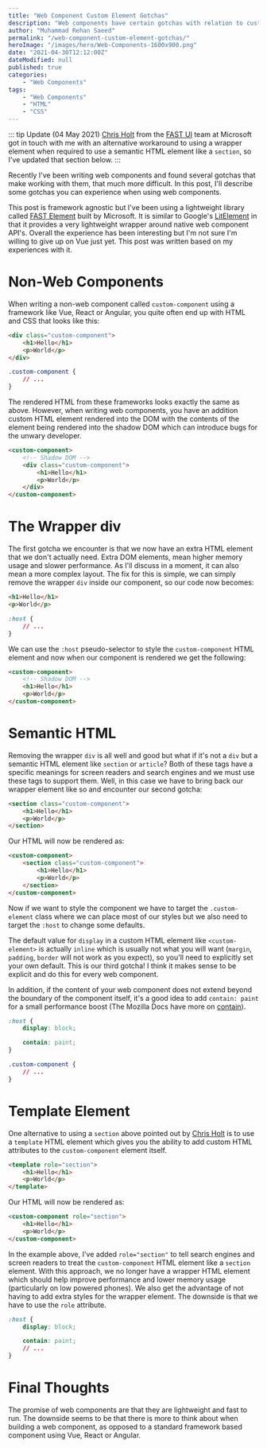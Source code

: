 ```yaml
---
title: "Web Component Custom Element Gotchas"
description: "Web components have certain gotchas with relation to custom elements and CSS. This post goes through them all and shows how you can avoid them."
author: "Muhammad Rehan Saeed"
permalink: "/web-component-custom-element-gotchas/"
heroImage: "/images/hero/Web-Components-1600x900.png"
date: "2021-04-30T12:12:00Z"
dateModified: null
published: true
categories:
    - "Web Components"
tags:
    - "Web Components"
    - "HTML"
    - "CSS"
---
```


::: tip Update (04 May 2021)
[Chris Holt](https://twitter.com/chrisdholt) from the [FAST UI](https://www.fast.design/docs/fast-element/getting-started) team at Microsoft got in touch with me with an alternative workaround to using a wrapper element when required to use a semantic HTML element like a `section`, so I've updated that section below.
:::

Recently I've been writing web components and found several gotchas that make working with them, that much more difficult. In this post, I'll describe some gotchas you can experience when using web components.

This post is framework agnostic but I've been using a lightweight library called [FAST Element](https://www.fast.design/docs/fast-element/getting-started) built by Microsoft. It is similar to Google's [LitElement](https://lit-element.polymer-project.org/guide) in that it provides a very lightweight wrapper around native web component API's. Overall the experience has been interesting but I'm not sure I'm willing to give up on Vue just yet. This post was written based on my experiences with it.

# Non-Web Components

When writing a non-web component called `custom-component` using a framework like Vue, React or Angular, you quite often end up with HTML and CSS that looks like this:

```html
<div class="custom-component">
    <h1>Hello</h1>
    <p>World</p>
</div>
```

```css
.custom-component {
    // ...
}
```

The rendered HTML from these frameworks looks exactly the same as above. However, when writing web components, you have an addition custom HTML element rendered into the DOM with the contents of the element being rendered into the shadow DOM which can introduce bugs for the unwary developer.

```html
<custom-component>
    <!-- Shadow DOM -->
    <div class="custom-component">
        <h1>Hello</h1>
        <p>World</p>
    </div>
</custom-component>
```

# The Wrapper div

The first gotcha we encounter is that we now have an extra HTML element that we don't actually need. Extra DOM elements, mean higher memory usage and slower performance. As I'll discuss in a moment, it can also mean a more complex layout. The fix for this is simple, we can simply remove the wrapper `div` inside our component, so our code now becomes:

```html
<h1>Hello</h1>
<p>World</p>
```

```css
:host {
    // ...
}
```

We can use the `:host` pseudo-selector to style the `custom-component` HTML element and now when our component is rendered we get the following:

```html
<custom-component>
    <!-- Shadow DOM -->
    <h1>Hello</h1>
    <p>World</p>
</custom-component>
```

# Semantic HTML

Removing the wrapper `div` is all well and good but what if it's not a `div` but a semantic HTML element like `section` or `article`? Both of these tags have a specific meanings for screen readers and search engines and we must use these tags to support them. Well, in this case we have to bring back our wrapper element like so and encounter our second gotcha:

```html
<section class="custom-component">
    <h1>Hello</h1>
    <p>World</p>
</section>
```

Our HTML will now be rendered as:

```html
<custom-component>
    <section class="custom-component">
        <h1>Hello</h1>
        <p>World</p>
    </section>
</custom-component>
```

Now if we want to style the component we have to target the `.custom-element` class where we can place most of our styles but we also need to target the `:host` to change some defaults.

The default value for `display` in a custom HTML element like `<custom-element>` is actually `inline` which is usually not what you will want (`margin`, `padding`, `border` will not work as you expect), so you'll need to explicitly set your own default. This is our third gotcha! I think it makes sense to be explicit and do this for every web component.

In addition, if the content of your web component does not extend beyond the boundary of the component itself, it's a good idea to add `contain: paint` for a small performance boost (The Mozilla Docs have more on [contain](https://developer.mozilla.org/en-US/docs/Web/CSS/contain)).

```css
:host {
    display: block;

    contain: paint;
}

.custom-component {
    // ...
}
```

# Template Element

One alternative to using a `section` above pointed out by [Chris Holt](https://twitter.com/chrisdholt) is to use a `template` HTML element which gives you the ability to add custom HTML attributes to the `custom-component` element itself.

```html
<template role="section">
    <h1>Hello</h1>
    <p>World</p>
</template>
```

Our HTML will now be rendered as:

```html
<custom-component role="section">
    <h1>Hello</h1>
    <p>World</p>
</custom-component>
```

In the example above, I've added `role="section"` to tell search engines and screen readers to treat the `custom-component` HTML element like a `section` element. With this approach, we no longer have a wrapper HTML element which should help improve performance and lower memory usage (particularly on low powered phones). We also get the advantage of not having to add extra styles for the wrapper element. The downside is that we have to use the `role` attribute.

```css
:host {
    display: block;

    contain: paint;
    // ...
}
```

# Final Thoughts

The promise of web components are that they are lightweight and fast to run. The downside seems to be that there is more to think about when building a web component, as opposed to a standard framework based component using Vue, React or Angular.
